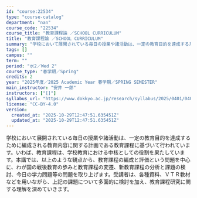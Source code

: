 ```yaml
---
id: "course:22534"
type: "course-catalog"
department: "nan"
course_code: "22534"
course_title: "教育課程論 ／SCHOOL CURRICULUM"
title: "教育課程論 ／SCHOOL CURRICULUM"
summary: "学校において展開されている毎日の授業や諸活動は、一定の教育目的を達成するために編成される教育内容に関する計画である教育課程に基づいて行われています。いわば、教育課程は、学校教育における中核としての役割を果たしています。本講では、以上のような…"
tags: []
campus: ""
term: ""
period: "水2／Wed 2"
course_type: "春学期／Spring"
credits: 2
year: "2025年度／2025 Academic Year 春学期／SPRING SEMESTER"
main_instructor: "安井 一郎"
instructors: ["[]"]
syllabus_url: "https://www.dokkyo.ac.jp/research/syllabus/2025/0401/0401_22534_ja_JP.html"
license: "CC-BY-4.0"
version:
  created_at: "2025-10-29T12:47:51.635451Z"
  updated_at: "2025-10-29T12:47:51.635451Z"
---
```

学校において展開されている毎日の授業や諸活動は、一定の教育目的を達成するために編成される教育内容に関する計画である教育課程に基づいて行われています。いわば、教育課程は、学校教育における中核としての役割を果たしています。本講では、以上のような観点から、教育課程の編成と評価という問題を中心に、わが国の戦後教育の歩みと教育課程の変遷、新教育課程の分析と課題の検討、今日の学力問題等の問題を取り上げます。受講者は、各種資料、ＶＴＲ教材などを用いながら、上記の課題について多面的に検討を加え、教育課程研究に関する理解を深めていきます。
